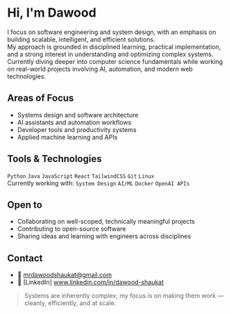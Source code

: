 # Hi, I'm Dawood

I focus on software engineering and system design, with an emphasis on building scalable, intelligent, and efficient solutions.  
My approach is grounded in disciplined learning, practical implementation, and a strong interest in understanding and optimizing complex systems.
Currently diving deeper into computer science fundamentals while working on real-world projects involving AI, automation, and modern web technologies.

## Areas of Focus

- Systems design and software architecture  
- AI assistants and automation workflows  
- Developer tools and productivity systems  
- Applied machine learning and APIs

## Tools & Technologies

`Python` `Java` `JavaScript` `React` `TailwindCSS` `Git` `Linux`  
Currently working with: `System Design` `AI/ML` `Docker` `OpenAI APIs`

## Open to

- Collaborating on well-scoped, technically meaningful projects  
- Contributing to open-source software  
- Sharing ideas and learning with engineers across disciplines

## Contact

- 📧 mrdawoodshaukat@gmail.com  
- 🔗 [LinkedIn] www.linkedin.com/in/dawood-shaukat



>Systems are inherently complex; my focus is on making them work — cleanly, efficiently, and at scale.
